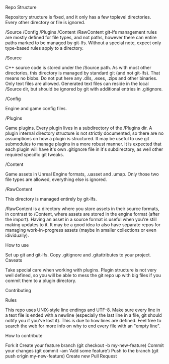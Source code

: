 Repo Structure

Repository structure is fixed, and it only has a few toplevel directories. Every other directory or file is ignored.

/Source
/Config
/Plugins
/Content
/RawContent
git-lfs management rules are mostly defined for file types, and not paths, however there can entire paths marked to be managed by git-lfs. Without a special note, expect only type-based rules apply to a directory.

/Source

C++ source code is stored under the /Source path. As with most other directories, this directory is managed by standard git (and not git-lfs). That means no blobs. Do not put here any .dlls, .exes, .zips and other binaries. Only text files are allowed. Generated text files can reside in the local /Source dir, but should be ignored by git with additional entries in .gitignore.

/Config

Engine and game config files.

/Plugins

Game plugins. Every plugin lives in a subdirectory of the /Plugins dir. A plugin internal directory structure is not strictly documented, so there are no assumptions on how a plugin is structured. It may be useful to use git submodules to manage plugins in a more robust manner. It is expected that each plugin will have it's own .gitignore file in it's subdirectory, as well other required specific git tweaks.

/Content

Game assets in Unreal Engine formats, .uasset and .umap. Only those two file types are allowed, everything else is ignored.

/RawContent

This directory is managed entirely by git-lfs.

/RawContent is a directory where you store assets in their source formats, in contrast to /Content, where assets are stored in the engine format (after the import). Having an asset in a source format is useful when you're still making updates to it. It may be a good idea to also have separate repos for managing work-in-progress assets (maybe in smaller collections or even idividually).

How to use

Set up git and git-lfs.
Copy .gitignore and .gitattributes to your project.
Caveats

Take special care when working with plugins. Plugin structure is not very well defined, so you will be able to mess the git repo up with big files if you commit them to a plugin directory.

Contributing

Rules

This repo uses UNIX-style line endings and UTF-8. Make sure every line in a text file is ended with a newline (especially the last line in a file, git should notify you if you've lost it). This is due to how lines are defined. Feel free to search the web for more info on why to end every file with an "empty line".

How to contribute

Fork it
Create your feature branch (git checkout -b my-new-feature)
Commit your changes (git commit -am 'Add some feature')
Push to the branch (git push origin my-new-feature)
Create new Pull Request
